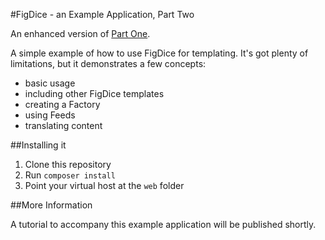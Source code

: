 #FigDice - an Example Application, Part Two

An enhanced version of [Part One](https://github.com/lukaswhite/figdice-example-part-one).

A simple example of how to use FigDice for templating. It's got plenty of limitations, but it demonstrates a few concepts:

- basic usage
- including other FigDice templates
- creating a Factory
- using Feeds
- translating content

##Installing it

1. Clone this repository
2. Run `composer install`
3. Point your virtual host at the `web` folder

##More Information

A tutorial to accompany this example application will be published shortly.